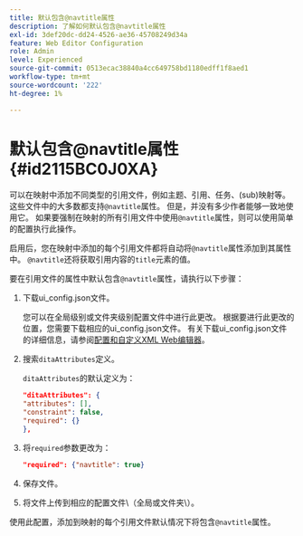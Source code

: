 ```yaml
---
title: 默认包含@navtitle属性
description: 了解如何默认包含@navtitle属性
exl-id: 3def20dc-dd24-4526-ae36-45708249d34a
feature: Web Editor Configuration
role: Admin
level: Experienced
source-git-commit: 0513ecac38840a4cc649758bd1180edff1f8aed1
workflow-type: tm+mt
source-wordcount: '222'
ht-degree: 1%

---
```


# 默认包含@navtitle属性 {#id2115BC0J0XA}

可以在映射中添加不同类型的引用文件，例如主题、引用、任务、\(sub\)映射等。 这些文件中的大多数都支持`@navtitle`属性。 但是，并没有多少作者能够一致地使用它。 如果要强制在映射的所有引用文件中使用`@navtitle`属性，则可以使用简单的配置执行此操作。

启用后，您在映射中添加的每个引用文件都将自动将`@navtitle`属性添加到其属性中。 `@navtitle`还将获取引用内容的`title`元素的值。

要在引用文件的属性中默认包含`@navtitle`属性，请执行以下步骤：

1. 下载ui\_config.json文件。

   您可以在全局级别或文件夹级别配置文件中进行此更改。 根据要进行此更改的位置，您需要下载相应的ui\_config.json文件。 有关下载ui\_config.json文件的详细信息，请参阅[配置和自定义XML Web编辑器](conf-folder-level.md#id2065G300O5Z)。

1. 搜索`ditaAttributes`定义。

   `ditaAttributes`的默认定义为：

   ```json
   "ditaAttributes": {
   "attributes": [],
   "constraint": false,
   "required": {}
   },
   ```

1. 将`required`参数更改为：

   ```json
   "required": {"navtitle": true}
   ```

1. 保存文件。

1. 将文件上传到相应的配置文件\（全局或文件夹\）。


使用此配置，添加到映射的每个引用文件默认情况下将包含`@navtitle`属性。
